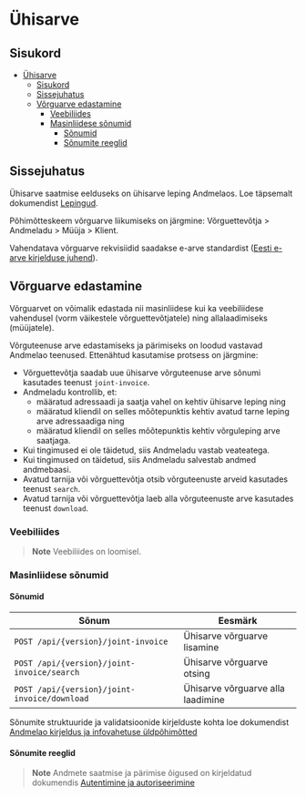 # Ühisarve

## Sisukord

- [Ühisarve](#ühisarve)
  - [Sisukord](#sisukord)
  - [Sissejuhatus](#sissejuhatus)
  - [Võrguarve edastamine](#võrguarve-edastamine)
    - [Veebiliides](#veebiliides)
    - [Masinliidese sõnumid](#masinliidese-sõnumid)
      - [Sõnumid](#sõnumid)
      - [Sõnumite reeglid](#sõnumite-reeglid)

## Sissejuhatus

Ühisarve saatmise eelduseks on ühisarve leping Andmelaos. Loe täpsemalt dokumendist [Lepingud](06-lepingud.md).

Põhimõtteskeem võrguarve liikumiseks on järgmine: Võrguettevõtja > Andmeladu > Müüja > Klient.

Vahendatava võrguarve rekvisiidid saadakse e-arve standardist ([Eesti e-arve kirjelduse juhend](https://media.voog.com/0000/0042/1620/files/Eesti_e-arve_kirjelduse_juhend_E_arve_saatmine%20ja%20presenteeerimine%20pangas_ver_1_0.pdf)).

## Võrguarve edastamine

Võrguarvet on võimalik edastada nii masinliidese kui ka veebiliidese vahendusel (vorm väikestele võrguettevõtjatele) ning allalaadimiseks (müüjatele).

Võrguteenuse arve edastamiseks ja pärimiseks on loodud vastavad Andmelao teenused. Ettenähtud kasutamise protsess on järgmine:

- Võrguettevõtja saadab uue ühisarve võrguteenuse arve sõnumi kasutades teenust `joint-invoice`.
- Andmeladu kontrollib, et:
  - määratud adressaadi ja saatja vahel on kehtiv ühisarve leping ning
  - määratud kliendil on selles mõõtepunktis kehtiv avatud tarne leping arve adressaadiga ning
  - määratud kliendil on selles mõõtepunktis kehtiv võrguleping arve saatjaga.
- Kui tingimused ei ole täidetud, siis Andmeladu vastab veateatega.
- Kui tingimused on täidetud, siis Andmeladu salvestab andmed andmebaasi.
- Avatud tarnija või võrguettevõtja otsib võrguteenuste arveid  kasutades teenust `search`.
- Avatud tarnija või võrguettevõtja laeb alla võrguteenuste arve kasutades teenust `download`.

### Veebiliides

> **Note**
> Veebiliides on loomisel.

### Masinliidese sõnumid

#### Sõnumid

| Sõnum                                        | Eesmärk                           |
|----------------------------------------------|-----------------------------------|
| `POST /api/{version}/joint-invoice`          | Ühisarve võrguarve lisamine       |
| `POST /api/{version}/joint-invoice/search`   | Ühisarve võrguarve otsing         |
| `POST /api/{version}/joint-invoice/download` | Ühisarve võrguarve alla laadimine |

Sõnumite struktuuride ja validatsioonide kirjelduste kohta loe dokumendist [Andmelao kirjeldus ja infovahetuse üldpõhimõtted](01-avp-kirjeldus-ja-infovahetuse-yldpohimotted.md)

#### Sõnumite reeglid

> **Note**
> Andmete saatmise ja pärimise õigused on kirjeldatud dokumendis [Autentimine ja autoriseerimine](03-autentimine-ja-autoriseerimine.md)
